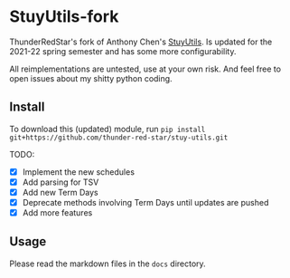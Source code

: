 # StuyUtils-fork

ThunderRedStar's fork of Anthony Chen's [StuyUtils](https://github.com/achen318/stuy-utils). Is updated for the 2021-22 spring semester and has some more configurability.

All reimplementations are untested, use at your own risk. And feel free to open issues about my shitty python coding.

## Install
To download this (updated) module, run `pip install git+https://github.com/thunder-red-star/stuy-utils.git`

TODO:
- [x] Implement the new schedules
- [x] Add parsing for TSV
- [x] Add new Term Days
- [x] Deprecate methods involving Term Days until updates are pushed
- [x] Add more features 

## Usage
Please read the markdown files in the `docs` directory.
